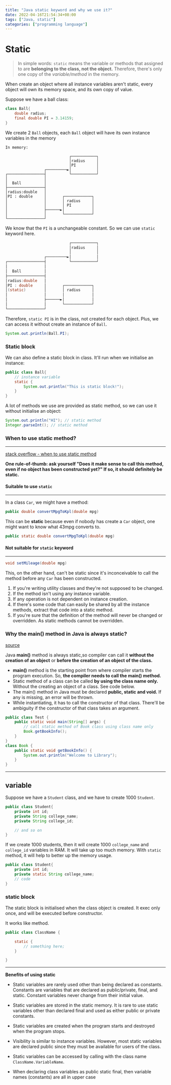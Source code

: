 ```yaml
---
title: "Java static keyword and why we use it?"
date: 2022-04-16T21:54:34+08:00
tags: ["Java, static"]
categories: ["programming language"]
---
```


# Static
> In simple words: `static` means the variable or methods that assigned to are **belonging to the class, not the object.** Therefore, there's only one copy of the *variable/method* in the memory.

When create an object where all instance variables aren't static, every object will own its memory space, and its own copy of value.


Suppose we have a ball class:
```java
class Ball{
    double radius;
    final double PI = 3.14159;
}
```

We create 2 `Ball` objects, each `Ball` object will have its own instance variables in the memory


```                            
In memory:

                            ┌───────────┐
                            │radius     │
                            │PI         │
                 ┌─────────►│           │
┌────────────────┤          └───────────┘
│                │
│  Ball          │
├────────────────┤
│radius:double   │
│PI : double     │       ┌────────────┐
│                │       │ radius     │
│                │       │ PI         │
│                ├──────►│            │
│                │       └────────────┘
└────────────────┘
```

We know that the `PI` is a unchangeable constant. So we can use `static` keyword here.
```java
                            ┌───────────┐
                            │radius     │
                            │           │
                 ┌─────────►│           │
┌────────────────┤          └───────────┘
│                │
│  Ball          │
├────────────────┤
│radius:double   │
│PI : double     │       ┌────────────┐
│(static)        │       │ radius     │
│                │       │            │
│                ├──────►│            │
│                │       └────────────┘
└────────────────┘
```

Therefore, `static PI` is in the class, not created for each object. 
Plus, we can access it without create an instance of `Ball`.
```java
System.out.println(Ball.PI);
```

### Static block
We can also define a static block in class. It'll run when we initialise an instance:
```java
public class Ball{
    // instance variable
    static {
        System.out.println("This is static block!");
    }
}
```

A lot of methods we use are provided as static method, so we can use it without initialise an object:
```java
System.out.println("HI"); // static method
Integer.parseInt(); // static method
```

### When to use static method?
---

[stack overflow - when to use static method](https://stackoverflow.com/questions/2671496/when-to-use-static-methods)

**One rule-of-thumb: ask yourself "Does it make sense to call this method, even if no object has been constructed yet?" If so, it should definitely be static.** 

#### Suitable to use `static`
---
In a class `Car`, we might have a method:
```java
public double convertMpgToKpl(double mpg)
```

This can be **static** because even if nobody has create a `Car` object, one might want to know what 43mpg converts to.
```java
public static double convertMpgToKpl(double mpg)
```

#### Not suitable for `static` keyword
---
```java
void setMileage(double mpg)
```
This, on the other hand, can't be static since it's inconceivable to call the method before any `Car` has been constructed.

1. If you're writing utility classes and they're not supposed to be changed.
2. If the method isn't using any instance variable.
3. If any operation is not dependent on instance creation.
4. If there's some code that can easily be shared by all the instance methods, extract that code into a static method.
5. If you're sure that the definition of the method will never be changed or overridden. As static methods cannot be overridden.

### Why the main() method in Java is always static?

[source](https://www.tutorialspoint.com/why-the-main-method-in-java-is-always-static)

Java **main()** method is always static,so compiler can call it **without the creation of an object** or **before the creation of an object of the class.** 

* **main()** method is the starting point from where compiler starts the program execution. So, **the compiler needs to call the main() method.** 
* Static method of a class can be called **by using the class name only.** Without the creating an object of a class. See code below.
* The main() method in Java must be declared **public, static and void.** If any is missing, an error will be thrown.
* While instantiating, it has to call the constructor of that class. There'll be ambiguity if the constructor of that class takes an argument.

```java
public class Test {
    public static void main(String[] args) {
        // call static method of Book class using class name only
        Book.getBookInfo();
    }
}
class Book {
    public static void getBookInfo() {
        System.out.println("Welcome to Library");
    }
}
```

---

## variable

Suppose we have a `Student` class, and we have to create 1000 `Student`.

```java
public class Student{
    private int id;
    private String college_name;
    private String college_id;

    // and so on
}
```

If we create 1000 students, then it will create 1000 `college_name` and `college_id` variables in RAM. It will take up too much memory. With `static` method, it will help to better up the memory usage.

```java
public class Student{
    private int id;
    private static String college_name;
    // code
}
```

### static block

The static block is initialised when the class object is created. It exec only once, and will be executed before constructor.

It works like method.

```java
public class ClassName {

    static { 
        // something here; 
    }

}
```


-----

**Benefits of using static** 

- Static variables are rarely used other than being declared as constants. Constants are variables that are declared as public/private, final, and static. Constant variables never change from their initial value.

- Static variables are stored in the static memory. It is rare to use static variables other than declared final and used as either public or private constants.

- Static variables are created when the program starts and destroyed when the program stops.

- Visibility is similar to instance variables. However, most static variables are declared public since they must be available for users of the class.

- Static variables can be accessed by calling with the class name `ClassName.VariableName`.

- When declaring class variables as public static final, then variable names (constants) are all in upper case


